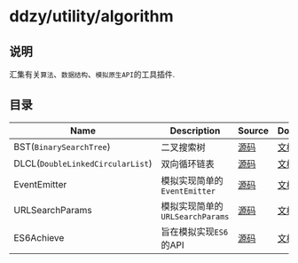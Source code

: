 # ddzy/utility/algorithm

## 说明

汇集有关`算法`、`数据结构`、`模拟原生API`的工具插件.

## 目录

| Name                             | Description                     | Source                                                                                                                | Docs                                                                                              |
| -------------------------------- | ------------------------------- | --------------------------------------------------------------------------------------------------------------------- | ------------------------------------------------------------------------------------------------- |
| BST(`BinarySearchTree`)          | 二叉搜索树                      | [源码](https://github.com/ddzy/ts-utility-plugins/tree/master/src/ddzy/utility/algorithm/binary-search-tree)          | [文档](https://ddzy.gitbook.io/ts-utility-plugins-docs/utility/utility-algorithm/bst)             |
| DLCL(`DoubleLinkedCircularList`) | 双向循环链表                    | [源码](https://github.com/ddzy/ts-utility-plugins/tree/master/src/ddzy/utility/algorithm/double-linked-circular-list) | [文档](https://ddzy.gitbook.io/ts-utility-plugins-docs/utility/utility-algorithm/dlcl)            |
| EventEmitter                     | 模拟实现简单的`EventEmitter`    | [源码](https://github.com/ddzy/ts-utility-plugins/tree/master/src/ddzy/utility/algorithm/event-emitter)               | [文档](https://ddzy.gitbook.io/ts-utility-plugins-docs/utility/utility-algorithm/eventemitter)    |
| URLSearchParams                  | 模拟实现简单的`URLSearchParams` | [源码](https://github.com/ddzy/ts-utility-plugins/tree/master/src/ddzy/utility/algorithm/url-search-params)           | [文档](https://ddzy.gitbook.io/ts-utility-plugins-docs/utility/utility-algorithm/urlsearchparams) |
| ES6Achieve                       | 旨在模拟实现`ES6`的API          | [源码](https://github.com/ddzy/ts-utility-plugins/tree/master/src/ddzy/utility/algorithm/es6-achieve)                 | [文档](https://ddzy.gitbook.io/ts-utility-plugins-docs/utility/utility-algorithm/es6achieve)      |